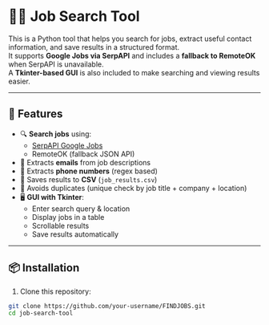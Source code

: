# 🧑‍💻 Job Search Tool

This is a Python tool that helps you search for jobs, extract useful contact information, and save results in a structured format.  
It supports **Google Jobs via SerpAPI** and includes a **fallback to RemoteOK** when SerpAPI is unavailable.  
A **Tkinter-based GUI** is also included to make searching and viewing results easier.

---

## 🚀 Features

- 🔍 **Search jobs** using:
  - [SerpAPI Google Jobs](https://serpapi.com/google-jobs-api)
  - RemoteOK (fallback JSON API)
- 📧 Extracts **emails** from job descriptions
- 📱 Extracts **phone numbers** (regex based)
- 📂 Saves results to **CSV** (`job_results.csv`)
- 🧹 Avoids duplicates (unique check by job title + company + location)
- 🖥️ **GUI with Tkinter**:
  - Enter search query & location
  - Display jobs in a table
  - Scrollable results
  - Save results automatically

---

## 📦 Installation

1. Clone this repository:

```bash
git clone https://github.com/your-username/FINDJOBS.git
cd job-search-tool
